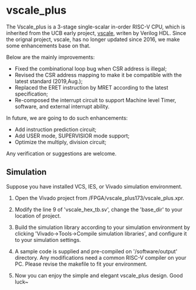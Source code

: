 # vscale_plus

The Vscale_plus is a 3-stage single-scalar in-order RISC-V CPU, which is inherited from the UCB early project, [vscale](https://github.com/ucb-bar/vscale),
writen by Verilog HDL.
Since the orignal project, vscale, has no longer updated since 2016, we make some enhancements base on that.

Below are the mainly improvements:

* Fixed the combinational loop bug when CSR address is illegal;
* Revised the CSR address mapping to make it be compatible with the latest standard (2019,Aug.);
* Replaced the ERET instruction by MRET according to the latest specification;
* Re-composed the interrupt circuit to support Machine level Timer, software, and external interrupt ability.

In future, we are going to do such enhancements:

* Add instruction prediction circuit;
* Add USER mode, SUPERVISIOR mode support;
* Optimize the multiply, division circuit;

Any verification or suggestions are welcome.

## Simulation

Suppose you have installed VCS, IES, or Vivado simulation environment.

1. Open the Vivado project from /FPGA/vscale_plus173/vscale_plus.xpr.

2. Modify the line 9 of 'vscale_hex_tb.sv', change the 'base_dir' to your location of project.

3. Build the simulation library according to your simulation environment by clicking 'Vivado->Tools->Compile simulation libraries', and configure it to your simulation settings.
4. A sample code is supplied and pre-compiled on '/software/output' directory. Any modifications need a common RISC-V compiler on your PC. Please revise the makefile to fit your environment.
5. Now you can enjoy the simple and elegant vscale_plus design. Good luck~

